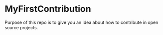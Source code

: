 # MyFirstContribution
Purpose of this repo is to give you an idea about how to contribute in open source projects.
